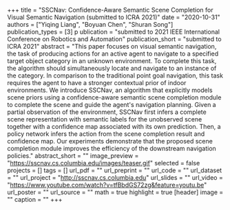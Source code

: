 +++ 
title = "SSCNav: Confidence-Aware Semantic Scene Completion for Visual Semantic Navigation (submitted to ICRA 2021)" 
date = "2020-10-31" 
authors = ["Yiqing Liang", "Boyuan Chen", "Shuran Song"] 
publication_types = [3] p
ublication = "submitted to 2021 IEEE International Conference on Robotics and Automation" 
publication_short = "submitted to ICRA 2021" 
abstract = "This paper focuses on visual semantic navigation, the task of producing actions for an active agent to navigate to a specified target object category in an unknown environment. To complete this task, the algorithm should simultaneously locate and navigate to an instance of the category. In comparison to the traditional point goal navigation, this task requires the agent to have a stronger contextual prior of indoor environments. We introduce SSCNav, an algorithm that explicitly models scene priors using a confidence-aware semantic scene completion module to complete the scene and guide the agent's navigation planning. Given a partial observation of the environment, SSCNav first infers a complete scene representation with semantic labels for the unobserved scene together with a confidence map associated with its own prediction. Then, a policy network infers the action from the scene completion result and confidence map. Our experiments demonstrate that the proposed scene completion module improves the efficiency of the downstream navigation policies." 
abstract_short = "" 
image_preview = "https://sscnav.cs.columbia.edu/images/teaser.gif" 
selected = false 
projects = [] 
tags = [] 
url_pdf = "" 
url_preprint = "" 
url_code = "" 
url_dataset = "" 
url_project = "http://sscnav.cs.columbia.edu" 
url_slides = "" 
url_video = "https://www.youtube.com/watch?v=tfBbdGS72zg&feature=youtu.be" 
url_poster = "" 
url_source = ""
math = true 
highlight = true 
[header] 
image = "" 
caption = "" 
+++
